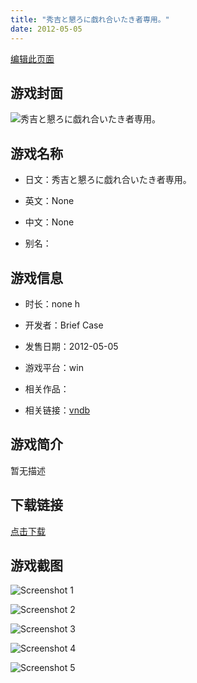 ```yaml
---
title: "秀吉と懇ろに戯れ合いたき者専用。"
date: 2012-05-05
---
```

[编辑此页面](https://github.com/ACG-3/ADV3-source/blob/main/source/_posts/%E7%A7%80%E5%90%89%E3%81%A8%E6%87%87%E3%82%8D%E3%81%AB%E6%88%AF%E3%82%8C%E5%90%88%E3%81%84%E3%81%9F%E3%81%8D%E8%80%85%E5%B0%82%E7%94%A8%E3%80%82.md)

## 游戏封面

![秀吉と懇ろに戯れ合いたき者専用。](https%3A//pan.timero.xyz/onedrive/img_lib_001/%E7%A7%80%E5%90%89%E3%81%A8%E6%87%87%E3%82%8D%E3%81%AB%E6%88%AF%E3%82%8C%E5%90%88%E3%81%84%E3%81%9F%E3%81%8D%E8%80%85%E5%B0%82%E7%94%A8%E3%80%82_cover.avif)


## 游戏名称

- 日文：秀吉と懇ろに戯れ合いたき者専用。
- 英文：None
- 中文：None

- 别名：


## 游戏信息

- 时长：none h
- 开发者：Brief Case
- 发售日期：2012-05-05
- 游戏平台：win
- 相关作品：

- 相关链接：[vndb](https://vndb.org/v13646)


## 游戏简介

暂无描述


## 下载链接

[点击下载](https://pan.timero.xyz/onedrive/adv_lib_001/%E7%A7%80%E5%90%89%E3%81%A8%E6%87%87%E3%82%8D%E3%81%AB%E6%88%AF%E3%82%8C%E5%90%88%E3%81%84%E3%81%9F%E3%81%8D%E8%80%85%E5%B0%82%E7%94%A8%E3%80%82)


## 游戏截图


![Screenshot 1](https%3A//pan.timero.xyz/onedrive/img_lib_001/%E7%A7%80%E5%90%89%E3%81%A8%E6%87%87%E3%82%8D%E3%81%AB%E6%88%AF%E3%82%8C%E5%90%88%E3%81%84%E3%81%9F%E3%81%8D%E8%80%85%E5%B0%82%E7%94%A8%E3%80%82_Screenshot_1.avif)

![Screenshot 2](https%3A//pan.timero.xyz/onedrive/img_lib_001/%E7%A7%80%E5%90%89%E3%81%A8%E6%87%87%E3%82%8D%E3%81%AB%E6%88%AF%E3%82%8C%E5%90%88%E3%81%84%E3%81%9F%E3%81%8D%E8%80%85%E5%B0%82%E7%94%A8%E3%80%82_Screenshot_2.avif)

![Screenshot 3](https%3A//pan.timero.xyz/onedrive/img_lib_001/%E7%A7%80%E5%90%89%E3%81%A8%E6%87%87%E3%82%8D%E3%81%AB%E6%88%AF%E3%82%8C%E5%90%88%E3%81%84%E3%81%9F%E3%81%8D%E8%80%85%E5%B0%82%E7%94%A8%E3%80%82_Screenshot_3.avif)

![Screenshot 4](https%3A//pan.timero.xyz/onedrive/img_lib_001/%E7%A7%80%E5%90%89%E3%81%A8%E6%87%87%E3%82%8D%E3%81%AB%E6%88%AF%E3%82%8C%E5%90%88%E3%81%84%E3%81%9F%E3%81%8D%E8%80%85%E5%B0%82%E7%94%A8%E3%80%82_Screenshot_4.avif)

![Screenshot 5](https%3A//pan.timero.xyz/onedrive/img_lib_001/%E7%A7%80%E5%90%89%E3%81%A8%E6%87%87%E3%82%8D%E3%81%AB%E6%88%AF%E3%82%8C%E5%90%88%E3%81%84%E3%81%9F%E3%81%8D%E8%80%85%E5%B0%82%E7%94%A8%E3%80%82_Screenshot_5.avif)

